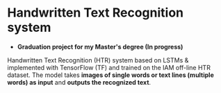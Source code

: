# Handwritten Text Recognition system

* **Graduation project for my Master's degree (In progress)**


Handwritten Text Recognition (HTR) system based on LSTMs & implemented with TensorFlow (TF) and trained on the IAM off-line HTR dataset.
The model takes **images of single words or text lines (multiple words) as input** and **outputs the recognized text**.

